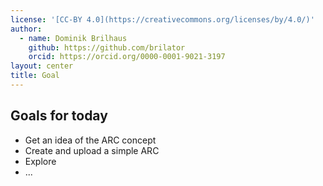 ```yaml
---
license: '[CC-BY 4.0](https://creativecommons.org/licenses/by/4.0/)'
author:
  - name: Dominik Brilhaus
    github: https://github.com/brilator
    orcid: https://orcid.org/0000-0001-9021-3197
layout: center
title: Goal
---
```


## Goals for today

- Get an idea of the ARC concept
- Create and upload a simple ARC
- Explore
- ...
